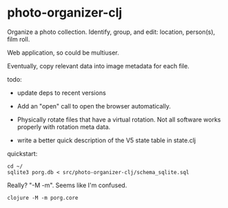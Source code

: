 # photo-organizer-clj
Organize a photo collection. Identify, group, and edit: location, person(s), film roll.


Web application, so could be multiuser. 

Eventually, copy relevant data into image metadata for each file.

todo:

- update deps to recent versions

- Add an "open" call to open the browser automatically.

- Physically rotate files that have a virtual rotation. Not all software works properly with rotation meta
data.

- write a better quick description of the V5 state table in state.clj

quickstart:

```
cd ~/
sqlite3 porg.db < src/photo-organizer-clj/schema_sqlite.sql
```

Really? "-M -m". Seems like I'm confused.

`clojure -M -m porg.core`
